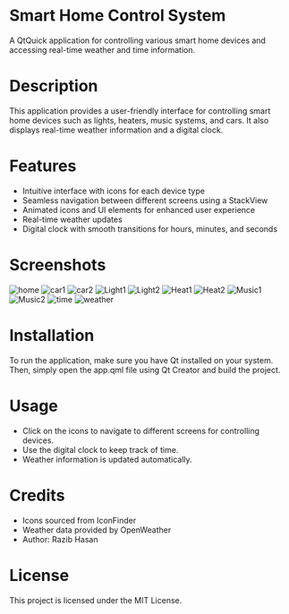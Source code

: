# Smart Home Control System
A QtQuick application for controlling various smart home devices and accessing real-time weather and time information.

# Description
This application provides a user-friendly interface for controlling smart home devices such as lights, heaters, music systems, and cars. It also displays real-time weather information and a digital clock.

# Features
- Intuitive interface with icons for each device type
- Seamless navigation between different screens using a StackView
- Animated icons and UI elements for enhanced user experience
- Real-time weather updates
- Digital clock with smooth transitions for hours, minutes, and seconds

# Screenshots
![home](images/homepage.png)
![car1](images/car1.png)
![car2](images/car2.png)
![Light1](images/Light1.png)
![Light2](images/Light2.png)
![Heat1](images/Heat1.png)
![Heat2](images/Heat2.png)
![Music1](images/Music1.png)
![Music2](images/music2.png)
![time](images/time.png)
![weather](images/weather.png)



# Installation
To run the application, make sure you have Qt installed on your system. Then, simply open the app.qml file using Qt Creator and build the project.

# Usage
- Click on the icons to navigate to different screens for controlling devices.
- Use the digital clock to keep track of time.
- Weather information is updated automatically.

# Credits
- Icons sourced from IconFinder
- Weather data provided by OpenWeather
- Author: Razib Hasan

# License
This project is licensed under the MIT License.